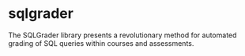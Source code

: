# sqlgrader
The SQLGrader library presents a revolutionary method for automated grading of SQL queries within courses and assessments.
